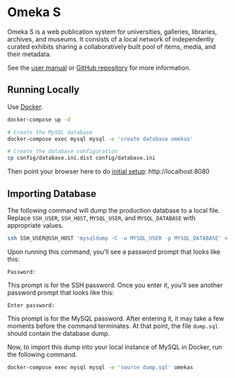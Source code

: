 # Omeka S

Omeka S is a web publication system for universities, galleries, libraries,
archives, and museums. It consists of a local network of independently curated
exhibits sharing a collaboratively built pool of items, media, and their metadata.

See the [user manual](https://omeka.org/s/docs/user-manual) or [GitHub
repository](https://github.com/omeka/omeka-s) for more information.

## Running Locally

Use [Docker](https://www.docker.com/).

```sh
docker-compose up -d

# Create the MySQL database
docker-compose exec mysql mysql -e 'create database omekas'

# Create the database configuration
cp config/database.ini.dist config/database.ini
```

Then point your browser here to do [initial
setup](https://omeka.org/s/docs/user-manual/install/#initial-setup):
http://localhost:8080

## Importing Database

The following command will dump the production database to a local file.
Replace `SSH_USER`, `SSH_HOST`, `MYSQL_USER`, and `MYSQL_DATABASE` with
appropriate values.

```sh
ssh SSH_USER@SSH_HOST 'mysqldump -C -u MYSQL_USER -p MYSQL_DATABASE' > dump.sql
```

Upon running this command, you'll see a password prompt that looks like this:

```
Password: 
```

This prompt is for the SSH password. Once you enter it, you'll see another
password prompt that looks like this:

```
Enter password:
```

This prompt is for the MySQL password. After entering it, it may take a few
moments before the command terminates. At that point, the file `dump.sql`
should contain the database dump.

Now, to import this dump into your local instance of MySQL in Docker, run the
following command.

```sh
docker-compose exec mysql mysql -e 'source dump.sql' omekas
```
